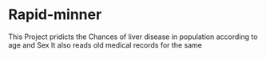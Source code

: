 # Rapid-minner
This Project pridicts the Chances of liver disease in population according to age and Sex 
It also reads old medical records for the same
